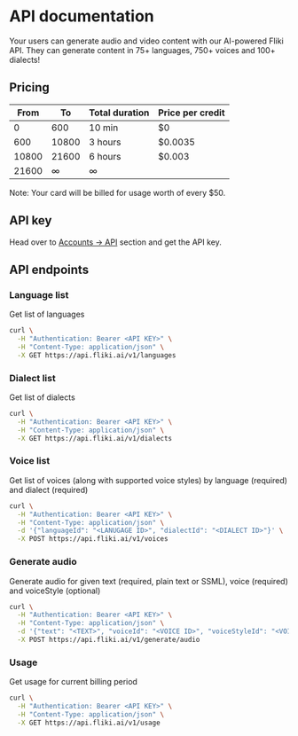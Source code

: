 # API documentation
Your users can generate audio and video content with our AI-powered Fliki API. They can generate content in 75+ languages, 750+ voices and 100+ dialects!

## Pricing

| From | To | Total duration | Price per credit |
| --- | --- | --- | --- |
| 0 | 600 | 10 min | $0 |
| 600 | 10800 | 3 hours | $0.0035 |
| 10800 | 21600 | 6 hours | $0.003 |
| 21600 | ∞ | ∞ | | $0.0025 |

Note: Your card will be billed for usage worth of every $50.

## API key
Head over to [Accounts → API](https://app.fliki.ai/account/api-access) section and get the API key.

## API endpoints

### Language list
Get list of languages
```bash
curl \
  -H "Authentication: Bearer <API KEY>" \
  -H "Content-Type: application/json" \
  -X GET https://api.fliki.ai/v1/languages
```

### Dialect list
Get list of dialects
```bash
curl \
  -H "Authentication: Bearer <API KEY>" \
  -H "Content-Type: application/json" \
  -X GET https://api.fliki.ai/v1/dialects
```

### Voice list
Get list of voices (along with supported voice styles) by language (required) and dialect (required)
```bash
curl \
  -H "Authentication: Bearer <API KEY>" \
  -H "Content-Type: application/json" \
  -d '{"languageId": "<LANUGAGE ID>", "dialectId": "<DIALECT ID>"}' \
  -X POST https://api.fliki.ai/v1/voices
```

### Generate audio
Generate audio for given text (required, plain text or SSML), voice (required) and voiceStyle (optional)
```bash
curl \
  -H "Authentication: Bearer <API KEY>" \
  -H "Content-Type: application/json" \
  -d '{"text": "<TEXT>", "voiceId": "<VOICE ID>", "voiceStyleId": "<VOICE STYLE ID>"}' \
  -X POST https://api.fliki.ai/v1/generate/audio
```

### Usage
Get usage for current billing period
```bash
curl \
  -H "Authentication: Bearer <API KEY>" \
  -H "Content-Type: application/json" \
  -X GET https://api.fliki.ai/v1/usage
```
